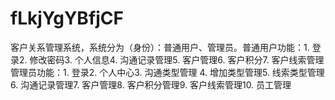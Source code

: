 # fLkjYgYBfjCF
客户关系管理系统，系统分为（身份）：普通用户、管理员。普通用户功能：1. 登录2. 修改密码3. 个人信息4. 沟通记录管理5. 客户管理6. 客户积分7. 客户线索管理管理员功能：1. 登录2. 个人中心3. 沟通类型管理 4. 增加类型管理5. 线索类型管理6. 沟通记录管理7. 客户管理8. 客户积分管理9. 客户线索管理10. 员工管理 
